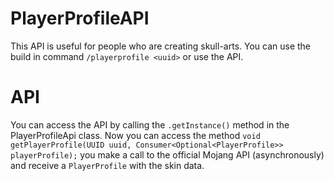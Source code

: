 # PlayerProfileAPI 

This API is useful for people who are creating skull-arts. 
You can use the build in command `/playerprofile <uuid>` or use the API. 

# API 

You can access the API by calling the ``.getInstance()`` method in the PlayerProfileApi class. 
Now you can access the method ``void getPlayerProfile(UUID uuid, Consumer<Optional<PlayerProfile>> playerProfile);`` 
you make a call to the official Mojang API (asynchronously) and receive a ``PlayerProfile`` with the skin data.
